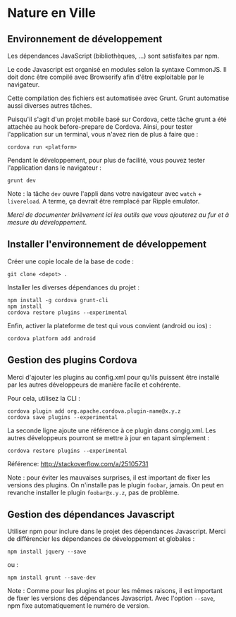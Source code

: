 Nature en Ville
===============

Environnement de développement
------------------------------

Les dépendances JavaScript (bibliothèques, ...) sont satisfaites par npm.

Le code Javascript est organisé en modules selon la syntaxe CommonJS. Il doit
donc être compilé avec Browserify afin d'être exploitable par le navigateur.

Cette compilation des fichiers est automatisée avec Grunt. Grunt automatise
aussi diverses autres tâches.

Puisqu'il s'agit d'un projet mobile basé sur Cordova, cette tâche grunt a été
attachée au hook before-prepare de Cordova. Ainsi, pour tester l'application sur
un terminal, vous n'avez rien de plus à faire que :

    cordova run <platform>

Pendant le développement, pour plus de facilité, vous pouvez tester
l'application dans le navigateur :

    grunt dev

Note : la tâche `dev` ouvre l'appli dans votre navigateur avec `watch` +
`livereload`. A terme, ça devrait être remplacé par Ripple emulator.

*Merci de documenter brièvement ici les outils que vous ajouterez au fur et à
mesure du développement*.


Installer l'environnement de développement
------------------------------------------

Créer une copie locale de la base de code :

    git clone <depot> .

Installer les diverses dépendances du projet :

    npm install -g cordova grunt-cli
    npm install
    cordova restore plugins --experimental

Enfin, activer la plateforme de test qui vous convient (android ou ios) :

    cordova platform add android


Gestion des plugins Cordova
---------------------------

Merci d'ajouter les plugins au config.xml pour qu'ils puissent être installé par
les autres développeurs de manière facile et cohérente.

Pour cela, utilisez la CLI :

    cordova plugin add org.apache.cordova.plugin-name@x.y.z
    cordova save plugins --experimental

La seconde ligne ajoute une référence à ce plugin dans congig.xml. Les autres
développeurs pourront se mettre à jour en tapant simplement :

    cordova restore plugins --experimental

Référence: http://stackoverflow.com/a/25105731

Note : pour éviter les mauvaises surprises, il est important de fixer les
versions des plugins. On n'installe pas le plugin `foobar`, jamais. On peut en
revanche installer le plugin `foobar@x.y.z`, pas de problème.


Gestion des dépendances Javascript
----------------------------------

Utiliser npm pour inclure dans le projet des dépendances Javascript. Merci de
différencier les dépendances de développement et globales :

    npm install jquery --save

ou :

    npm install grunt --save-dev

Note : Comme pour les plugins et pour les mêmes raisons, il est important de
fixer les versions des dépendances Javascript. Avec l'option `--save`, npm fixe
automatiquement le numéro de version.
